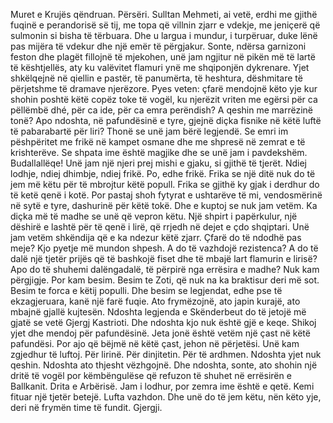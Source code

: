 Muret e Krujës qëndruan. Përsëri. Sulltan Mehmeti, ai vetë, erdhi me gjithë fuqinë e perandorisë së tij, me topa që villnin zjarr e vdekje, me jeniçerë që sulmonin si bisha të tërbuara. Dhe u largua i mundur, i turpëruar, duke lënë pas mijëra të vdekur dhe një emër të përgjakur.
Sonte, ndërsa garnizoni feston dhe plagët fillojnë të mjekohen, unë jam ngjitur në pikën më të lartë të kështjellës, aty ku valëvitet flamuri ynë me shqiponjën dykrenare. Yjet shkëlqejnë në qiellin e pastër, të panumërta, të heshtura, dëshmitare të përjetshme të dramave njerëzore.
Pyes veten: çfarë mendojnë këto yje kur shohin poshtë këtë copëz toke të vogël, ku njerëzit vriten me egërsi për ca pëllëmbë dhé, për ca ide, për ca emra perëndish? A qeshin me marrëzinë tonë? Apo ndoshta, në pafundësinë e tyre, gjejnë diçka fisnike në këtë luftë të pabarabartë për liri?
Thonë se unë jam bërë legjendë. Se emri im pëshpëritet me frikë në kampet osmane dhe me shpresë në zemrat e të krishterëve. Se shpata ime është magjike dhe se unë jam i pavdekshëm. Budallallëqe! Unë jam një njeri prej mishi e gjaku, si gjithë të tjerët. Ndiej lodhje, ndiej dhimbje, ndiej frikë. Po, edhe frikë. Frika se një ditë nuk do të jem më këtu për të mbrojtur këtë popull. Frika se gjithë ky gjak i derdhur do të ketë qenë i kotë.
Por pastaj shoh fytyrat e ushtarëve të mi, vendosmërinë në sytë e tyre, dashurinë për këtë tokë. Dhe e kuptoj se nuk jam vetëm. Ka diçka më të madhe se unë që vepron këtu. Një shpirt i papërkulur, një dëshirë e lashtë për të qenë i lirë, që rrjedh në dejet e çdo shqiptari. Unë jam vetëm shkëndija që e ka ndezur këtë zjarr.
Çfarë do të ndodhë pas meje? Kjo pyetje më mundon shpesh. A do të vazhdojë rezistenca? A do të dalë një tjetër prijës që të bashkojë fiset dhe të mbajë lart flamurin e lirisë? Apo do të shuhemi dalëngadalë, të përpirë nga errësira e madhe?
Nuk kam përgjigje. Por kam besim. Besim te Zoti, që nuk na ka braktisur deri më sot. Besim te forca e këtij populli. Dhe besim se legjendat, edhe pse të ekzagjeruara, kanë një farë fuqie. Ato frymëzojnë, ato japin kurajë, ato mbajnë gjallë kujtesën. Ndoshta legjenda e Skënderbeut do të jetojë më gjatë se vetë Gjergj Kastrioti. Dhe ndoshta kjo nuk është gjë e keqe.
Shikoj yjet dhe mendoj për pafundësinë. Jeta jonë është vetëm një çast në këtë pafundësi. Por ajo që bëjmë në këtë çast, jehon në përjetësi. Unë kam zgjedhur të luftoj. Për lirinë. Për dinjitetin. Për të ardhmen.
Ndoshta yjet nuk qeshin. Ndoshta ato thjesht vëzhgojnë. Dhe ndoshta, sonte, ato shohin një dritë të vogël por këmbëngulëse që refuzon të shuhet në errësirën e Ballkanit. Drita e Arbërisë.
Jam i lodhur, por zemra ime është e qetë. Kemi fituar një tjetër betejë. Lufta vazhdon. Dhe unë do të jem këtu, nën këto yje, deri në frymën time të fundit.
Gjergji.